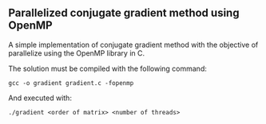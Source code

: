 ## Parallelized conjugate gradient method using OpenMP

A simple implementation of conjugate gradient method with the objective of parallelize using the OpenMP library in C.

The solution must be compiled with the following command:

```
gcc -o gradient gradient.c -fopenmp
```

And executed with:

```
./gradient <order of matrix> <number of threads>
```